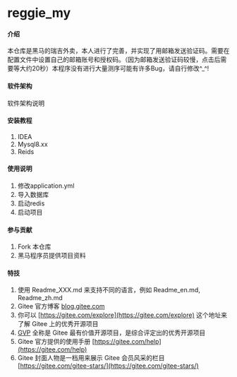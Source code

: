 # reggie_my

#### 介绍
本仓库是黑马的瑞吉外卖，本人进行了完善，并实现了用邮箱发送验证码。需要在配置文件中设置自己的邮箱账号和授权码。（因为邮箱发送验证码较慢，点击后需要等大约20秒）本程序没有进行大量测序可能有许多Bug，请自行修改^_^!

#### 软件架构
软件架构说明


#### 安装教程

1.  IDEA
2.  Mysql8.xx
3.  Reids

#### 使用说明

1.  修改application.yml
2.  导入数据库
3.  启动redis
4.  启动项目

#### 参与贡献

1.  Fork 本仓库
2.  黑马程序员提供项目资料


#### 特技

1.  使用 Readme\_XXX.md 来支持不同的语言，例如 Readme\_en.md, Readme\_zh.md
2.  Gitee 官方博客 [blog.gitee.com](https://blog.gitee.com)
3.  你可以 [https://gitee.com/explore](https://gitee.com/explore) 这个地址来了解 Gitee 上的优秀开源项目
4.  [GVP](https://gitee.com/gvp) 全称是 Gitee 最有价值开源项目，是综合评定出的优秀开源项目
5.  Gitee 官方提供的使用手册 [https://gitee.com/help](https://gitee.com/help)
6.  Gitee 封面人物是一档用来展示 Gitee 会员风采的栏目 [https://gitee.com/gitee-stars/](https://gitee.com/gitee-stars/)
